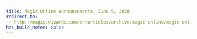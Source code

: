 ```yaml
---
title: Magic Online Announcements, June 9, 2020
redirect_to:
 - http://magic.wizards.com/en/articles/archive/magic-online/magic-online-announcements-june-9-2020
has_build_notes: False
---
```

